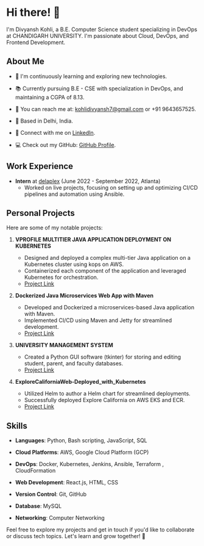 # Hi there! 👋

I'm Divyansh Kohli, a B.E. Computer Science student specializing in DevOps at CHANDIGARH UNIVERSITY. I'm passionate about Cloud, DevOps, and Frontend Development.

## About Me

- 🌱 I'm continuously learning and exploring new technologies.

- 📚 Currently pursuing B.E - CSE with specialization in DevOps, and maintaining a CGPA of 8.13.

- 📧 You can reach me at: kohlidivyansh7@gmail.com or +91 9643657525.

- 📍 Based in Delhi, India.

- 💼 Connect with me on [LinkedIn](https://www.linkedin.com/in/divyansh856).

- 💻 Check out my GitHub: [GitHub Profile](https://github.com/DIVYANSH856).

## Work Experience

- **Intern** at [delaplex](https://delaplex.com/) (June 2022 - September 2022, Atlanta)
  - Worked on live projects, focusing on setting up and optimizing CI/CD pipelines and automation using Ansible.

## Personal Projects

Here are some of my notable projects:

1. **VPROFILE MULTITIER JAVA APPLICATION DEPLOYMENT ON KUBERNETES**
   - Designed and deployed a complex multi-tier Java application on a Kubernetes cluster using kops on AWS.
   - Containerized each component of the application and leveraged Kubernetes for orchestration.
   - [Project Link](https://github.com/DIVYANSH856/VPROFILE-MULTITIER-JAVA-APPLICATION-DEPLOYMENT-ON-KUBERNETES)

2. **Dockerized Java Microservices Web App with Maven**
   - Developed and Dockerized a microservices-based Java application with Maven.
   - Implemented CI/CD using Maven and Jetty for streamlined development.
   - [Project Link](https://github.com/DIVYANSH856/Java_microservice_app_maven)

3. **UNIVERSITY MANAGEMENT SYSTEM**
   - Created a Python GUI software (tkinter) for storing and editing student, parent, and faculty databases.
   - [Project Link](https://github.com/DIVYANSH856/university-management-system)

4. **ExploreCaliforniaWeb-Deployed_with_Kubernetes**
   - Utilized Helm to author a Helm chart for streamlined deployments.
   - Successfully deployed Explore California on AWS EKS and ECR.
   - [Project Link](https://github.com/DIVYANSH856/deploy_explorecalifornia_kubernetes)

## Skills

- **Languages**: Python, Bash scripting, JavaScript, SQL

- **Cloud Platforms**: AWS, Google Cloud Platform (GCP)

- **DevOps**: Docker, Kubernetes, Jenkins, Ansible, Terraform , CloudFormation

- **Web Development**: React.js, HTML, CSS

- **Version Control**: Git, GitHub

- **Database**: MySQL

- **Networking**: Computer Networking

Feel free to explore my projects and get in touch if you'd like to collaborate or discuss tech topics. Let's learn and grow together! 🚀
